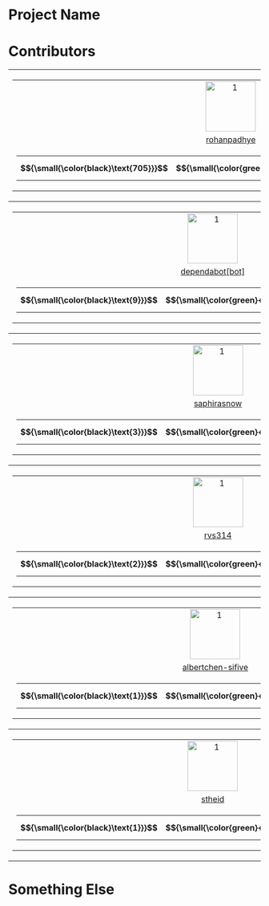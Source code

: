 # Project Name



# Contributors

<table><tr>
<th>
    <table>
        <tr>
            <td style="text-align: center">
            <a href="https://github.com/rohanpadhye">
                <img src="https://avatars.githubusercontent.com/u/4233266?v=4" alt="1" width=100px height=100px>
            </a>
            </td>
        </tr>
        <tr>
            <td style="text-align: center">
               <a href="https://github.com/rohanpadhye/JQF/commits?author=rohanpadhye">rohanpadhye</a>
            </td>
        </tr>
        <tr>
            <td style="text-align: center">
                <table>
                    <tr>
                        <th width="50px">
                            $${\small{\color{black}\text{705}}}$$
                        </th>
                        <th width="90px">
                            $${\small{\color{green}+\text{104257}}}$$
                        </th>
                        <th width="90px">
                            $${\small{\color{red}-\text{73158}}}$$
                        </th>
                    </tr>
                </table>
            </td>
        </tr>
    </table>
</th>

<th>
    <table>
        <tr>
            <td style="text-align: center">
            <a href="https://github.com/carolemieux">
                <img src="https://avatars.githubusercontent.com/u/7470211?v=4" alt="1" width=100px height=100px>
            </a>
            </td>
        </tr>
        <tr>
            <td style="text-align: center">
               <a href="https://github.com/rohanpadhye/JQF/commits?author=carolemieux">carolemieux</a>
            </td>
        </tr>
        <tr>
            <td style="text-align: center">
                <table>
                    <tr>
                        <th width="50px">
                            $${\small{\color{black}\text{17}}}$$
                        </th>
                        <th width="90px">
                            $${\small{\color{green}+\text{1588}}}$$
                        </th>
                        <th width="90px">
                            $${\small{\color{red}-\text{130}}}$$
                        </th>
                    </tr>
                </table>
            </td>
        </tr>
    </table>
</th>

<th>
    <table>
        <tr>
            <td style="text-align: center">
            <a href="https://github.com/vasumv">
                <img src="https://avatars.githubusercontent.com/u/3836748?v=4" alt="1" width=100px height=100px>
            </a>
            </td>
        </tr>
        <tr>
            <td style="text-align: center">
               <a href="https://github.com/rohanpadhye/JQF/commits?author=vasumv">vasumv</a>
            </td>
        </tr>
        <tr>
            <td style="text-align: center">
                <table>
                    <tr>
                        <th width="50px">
                            $${\small{\color{black}\text{9}}}$$
                        </th>
                        <th width="90px">
                            $${\small{\color{green}+\text{6219}}}$$
                        </th>
                        <th width="90px">
                            $${\small{\color{red}-\text{5609}}}$$
                        </th>
                    </tr>
                </table>
            </td>
        </tr>
    </table>
</th>
</tr><tr>
<th>
    <table>
        <tr>
            <td style="text-align: center">
            <a href="https://github.com/dependabot[bot]">
                <img src="https://avatars.githubusercontent.com/in/29110?v=4" alt="1" width=100px height=100px>
            </a>
            </td>
        </tr>
        <tr>
            <td style="text-align: center">
               <a href="https://github.com/rohanpadhye/JQF/commits?author=dependabot[bot]">dependabot[bot]</a>
            </td>
        </tr>
        <tr>
            <td style="text-align: center">
                <table>
                    <tr>
                        <th width="50px">
                            $${\small{\color{black}\text{9}}}$$
                        </th>
                        <th width="90px">
                            $${\small{\color{green}+\text{9}}}$$
                        </th>
                        <th width="90px">
                            $${\small{\color{red}-\text{9}}}$$
                        </th>
                    </tr>
                </table>
            </td>
        </tr>
    </table>
</th>

<th>
    <table>
        <tr>
            <td style="text-align: center">
            <a href="https://github.com/aoli-al">
                <img src="https://avatars.githubusercontent.com/u/5557706?v=4" alt="1" width=100px height=100px>
            </a>
            </td>
        </tr>
        <tr>
            <td style="text-align: center">
               <a href="https://github.com/rohanpadhye/JQF/commits?author=aoli-al">aoli-al</a>
            </td>
        </tr>
        <tr>
            <td style="text-align: center">
                <table>
                    <tr>
                        <th width="50px">
                            $${\small{\color{black}\text{8}}}$$
                        </th>
                        <th width="90px">
                            $${\small{\color{green}+\text{1116}}}$$
                        </th>
                        <th width="90px">
                            $${\small{\color{red}-\text{386}}}$$
                        </th>
                    </tr>
                </table>
            </td>
        </tr>
    </table>
</th>

<th>
    <table>
        <tr>
            <td style="text-align: center">
            <a href="https://github.com/jon-bell">
                <img src="https://avatars.githubusercontent.com/u/2130186?v=4" alt="1" width=100px height=100px>
            </a>
            </td>
        </tr>
        <tr>
            <td style="text-align: center">
               <a href="https://github.com/rohanpadhye/JQF/commits?author=jon-bell">jon-bell</a>
            </td>
        </tr>
        <tr>
            <td style="text-align: center">
                <table>
                    <tr>
                        <th width="50px">
                            $${\small{\color{black}\text{6}}}$$
                        </th>
                        <th width="90px">
                            $${\small{\color{green}+\text{989}}}$$
                        </th>
                        <th width="90px">
                            $${\small{\color{red}-\text{98}}}$$
                        </th>
                    </tr>
                </table>
            </td>
        </tr>
    </table>
</th>
</tr><tr>
<th>
    <table>
        <tr>
            <td style="text-align: center">
            <a href="https://github.com/saphirasnow">
                <img src="https://avatars.githubusercontent.com/u/55360182?v=4" alt="1" width=100px height=100px>
            </a>
            </td>
        </tr>
        <tr>
            <td style="text-align: center">
               <a href="https://github.com/rohanpadhye/JQF/commits?author=saphirasnow">saphirasnow</a>
            </td>
        </tr>
        <tr>
            <td style="text-align: center">
                <table>
                    <tr>
                        <th width="50px">
                            $${\small{\color{black}\text{3}}}$$
                        </th>
                        <th width="90px">
                            $${\small{\color{green}+\text{456}}}$$
                        </th>
                        <th width="90px">
                            $${\small{\color{red}-\text{56}}}$$
                        </th>
                    </tr>
                </table>
            </td>
        </tr>
    </table>
</th>

<th>
    <table>
        <tr>
            <td style="text-align: center">
            <a href="https://github.com/vlsi">
                <img src="https://avatars.githubusercontent.com/u/213894?v=4" alt="1" width=100px height=100px>
            </a>
            </td>
        </tr>
        <tr>
            <td style="text-align: center">
               <a href="https://github.com/rohanpadhye/JQF/commits?author=vlsi">vlsi</a>
            </td>
        </tr>
        <tr>
            <td style="text-align: center">
                <table>
                    <tr>
                        <th width="50px">
                            $${\small{\color{black}\text{3}}}$$
                        </th>
                        <th width="90px">
                            $${\small{\color{green}+\text{23}}}$$
                        </th>
                        <th width="90px">
                            $${\small{\color{red}-\text{9}}}$$
                        </th>
                    </tr>
                </table>
            </td>
        </tr>
    </table>
</th>

<th>
    <table>
        <tr>
            <td style="text-align: center">
            <a href="https://github.com/katherine-hough">
                <img src="https://avatars.githubusercontent.com/u/32645020?v=4" alt="1" width=100px height=100px>
            </a>
            </td>
        </tr>
        <tr>
            <td style="text-align: center">
               <a href="https://github.com/rohanpadhye/JQF/commits?author=katherine-hough">katherine-hough</a>
            </td>
        </tr>
        <tr>
            <td style="text-align: center">
                <table>
                    <tr>
                        <th width="50px">
                            $${\small{\color{black}\text{2}}}$$
                        </th>
                        <th width="90px">
                            $${\small{\color{green}+\text{618}}}$$
                        </th>
                        <th width="90px">
                            $${\small{\color{red}-\text{473}}}$$
                        </th>
                    </tr>
                </table>
            </td>
        </tr>
    </table>
</th>
</tr><tr>
<th>
    <table>
        <tr>
            <td style="text-align: center">
            <a href="https://github.com/rvs314">
                <img src="https://avatars.githubusercontent.com/u/71688932?v=4" alt="1" width=100px height=100px>
            </a>
            </td>
        </tr>
        <tr>
            <td style="text-align: center">
               <a href="https://github.com/rohanpadhye/JQF/commits?author=rvs314">rvs314</a>
            </td>
        </tr>
        <tr>
            <td style="text-align: center">
                <table>
                    <tr>
                        <th width="50px">
                            $${\small{\color{black}\text{2}}}$$
                        </th>
                        <th width="90px">
                            $${\small{\color{green}+\text{185}}}$$
                        </th>
                        <th width="90px">
                            $${\small{\color{red}-\text{32}}}$$
                        </th>
                    </tr>
                </table>
            </td>
        </tr>
    </table>
</th>

<th>
    <table>
        <tr>
            <td style="text-align: center">
            <a href="https://github.com/floyd-fuh">
                <img src="https://avatars.githubusercontent.com/u/1428689?v=4" alt="1" width=100px height=100px>
            </a>
            </td>
        </tr>
        <tr>
            <td style="text-align: center">
               <a href="https://github.com/rohanpadhye/JQF/commits?author=floyd-fuh">floyd-fuh</a>
            </td>
        </tr>
        <tr>
            <td style="text-align: center">
                <table>
                    <tr>
                        <th width="50px">
                            $${\small{\color{black}\text{2}}}$$
                        </th>
                        <th width="90px">
                            $${\small{\color{green}+\text{122}}}$$
                        </th>
                        <th width="90px">
                            $${\small{\color{red}-\text{3}}}$$
                        </th>
                    </tr>
                </table>
            </td>
        </tr>
    </table>
</th>

<th>
    <table>
        <tr>
            <td style="text-align: center">
            <a href="https://github.com/Ahmedfir">
                <img src="https://avatars.githubusercontent.com/u/4169942?v=4" alt="1" width=100px height=100px>
            </a>
            </td>
        </tr>
        <tr>
            <td style="text-align: center">
               <a href="https://github.com/rohanpadhye/JQF/commits?author=Ahmedfir">Ahmedfir</a>
            </td>
        </tr>
        <tr>
            <td style="text-align: center">
                <table>
                    <tr>
                        <th width="50px">
                            $${\small{\color{black}\text{1}}}$$
                        </th>
                        <th width="90px">
                            $${\small{\color{green}+\text{53}}}$$
                        </th>
                        <th width="90px">
                            $${\small{\color{red}-\text{6}}}$$
                        </th>
                    </tr>
                </table>
            </td>
        </tr>
    </table>
</th>
</tr><tr>
<th>
    <table>
        <tr>
            <td style="text-align: center">
            <a href="https://github.com/albertchen-sifive">
                <img src="https://avatars.githubusercontent.com/u/40366337?v=4" alt="1" width=100px height=100px>
            </a>
            </td>
        </tr>
        <tr>
            <td style="text-align: center">
               <a href="https://github.com/rohanpadhye/JQF/commits?author=albertchen-sifive">albertchen-sifive</a>
            </td>
        </tr>
        <tr>
            <td style="text-align: center">
                <table>
                    <tr>
                        <th width="50px">
                            $${\small{\color{black}\text{1}}}$$
                        </th>
                        <th width="90px">
                            $${\small{\color{green}+\text{26}}}$$
                        </th>
                        <th width="90px">
                            $${\small{\color{red}-\text{24}}}$$
                        </th>
                    </tr>
                </table>
            </td>
        </tr>
    </table>
</th>

<th>
    <table>
        <tr>
            <td style="text-align: center">
            <a href="https://github.com/shuaiwang516">
                <img src="https://avatars.githubusercontent.com/u/35604271?v=4" alt="1" width=100px height=100px>
            </a>
            </td>
        </tr>
        <tr>
            <td style="text-align: center">
               <a href="https://github.com/rohanpadhye/JQF/commits?author=shuaiwang516">shuaiwang516</a>
            </td>
        </tr>
        <tr>
            <td style="text-align: center">
                <table>
                    <tr>
                        <th width="50px">
                            $${\small{\color{black}\text{1}}}$$
                        </th>
                        <th width="90px">
                            $${\small{\color{green}+\text{5}}}$$
                        </th>
                        <th width="90px">
                            $${\small{\color{red}-\text{0}}}$$
                        </th>
                    </tr>
                </table>
            </td>
        </tr>
    </table>
</th>

<th>
    <table>
        <tr>
            <td style="text-align: center">
            <a href="https://github.com/davidyoung8906">
                <img src="https://avatars.githubusercontent.com/u/1767219?v=4" alt="1" width=100px height=100px>
            </a>
            </td>
        </tr>
        <tr>
            <td style="text-align: center">
               <a href="https://github.com/rohanpadhye/JQF/commits?author=davidyoung8906">davidyoung8906</a>
            </td>
        </tr>
        <tr>
            <td style="text-align: center">
                <table>
                    <tr>
                        <th width="50px">
                            $${\small{\color{black}\text{1}}}$$
                        </th>
                        <th width="90px">
                            $${\small{\color{green}+\text{4}}}$$
                        </th>
                        <th width="90px">
                            $${\small{\color{red}-\text{4}}}$$
                        </th>
                    </tr>
                </table>
            </td>
        </tr>
    </table>
</th>
</tr><tr>
<th>
    <table>
        <tr>
            <td style="text-align: center">
            <a href="https://github.com/stheid">
                <img src="https://avatars.githubusercontent.com/u/2736207?v=4" alt="1" width=100px height=100px>
            </a>
            </td>
        </tr>
        <tr>
            <td style="text-align: center">
               <a href="https://github.com/rohanpadhye/JQF/commits?author=stheid">stheid</a>
            </td>
        </tr>
        <tr>
            <td style="text-align: center">
                <table>
                    <tr>
                        <th width="50px">
                            $${\small{\color{black}\text{1}}}$$
                        </th>
                        <th width="90px">
                            $${\small{\color{green}+\text{4}}}$$
                        </th>
                        <th width="90px">
                            $${\small{\color{red}-\text{1}}}$$
                        </th>
                    </tr>
                </table>
            </td>
        </tr>
    </table>
</th>

<th>
    <table>
        <tr>
            <td style="text-align: center">
            <a href="https://github.com/claudeyj">
                <img src="https://avatars.githubusercontent.com/u/42714590?v=4" alt="1" width=100px height=100px>
            </a>
            </td>
        </tr>
        <tr>
            <td style="text-align: center">
               <a href="https://github.com/rohanpadhye/JQF/commits?author=claudeyj">claudeyj</a>
            </td>
        </tr>
        <tr>
            <td style="text-align: center">
                <table>
                    <tr>
                        <th width="50px">
                            $${\small{\color{black}\text{1}}}$$
                        </th>
                        <th width="90px">
                            $${\small{\color{green}+\text{2}}}$$
                        </th>
                        <th width="90px">
                            $${\small{\color{red}-\text{0}}}$$
                        </th>
                    </tr>
                </table>
            </td>
        </tr>
    </table>
</th>

<th>
    <table>
        <tr>
            <td style="text-align: center">
            <a href="https://github.com/guyarb">
                <img src="https://avatars.githubusercontent.com/u/17148247?v=4" alt="1" width=100px height=100px>
            </a>
            </td>
        </tr>
        <tr>
            <td style="text-align: center">
               <a href="https://github.com/rohanpadhye/JQF/commits?author=guyarb">guyarb</a>
            </td>
        </tr>
        <tr>
            <td style="text-align: center">
                <table>
                    <tr>
                        <th width="50px">
                            $${\small{\color{black}\text{1}}}$$
                        </th>
                        <th width="90px">
                            $${\small{\color{green}+\text{1}}}$$
                        </th>
                        <th width="90px">
                            $${\small{\color{red}-\text{2}}}$$
                        </th>
                    </tr>
                </table>
            </td>
        </tr>
    </table>
</th>
</tr></table>


# Something Else